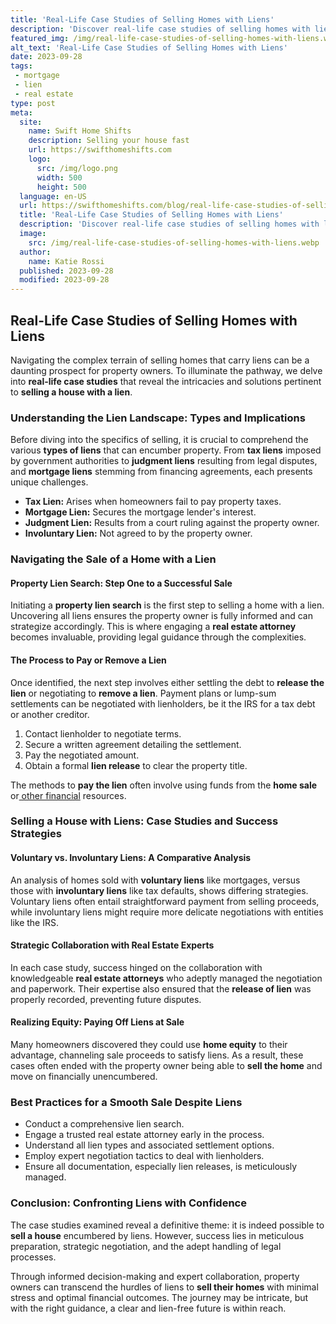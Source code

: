 ```yaml
---
title: 'Real-Life Case Studies of Selling Homes with Liens'
description: 'Discover real-life case studies of selling homes with liens and gain valuable insights into navigating this complex process. Curious minds, this is for you!'
featured_img: /img/real-life-case-studies-of-selling-homes-with-liens.webp
alt_text: 'Real-Life Case Studies of Selling Homes with Liens'
date: 2023-09-28
tags:
 - mortgage
 - lien
 - real estate
type: post
meta:
  site:
    name: Swift Home Shifts
    description: Selling your house fast
    url: https://swifthomeshifts.com
    logo:
      src: /img/logo.png
      width: 500
      height: 500
  language: en-US
  url: https://swifthomeshifts.com/blog/real-life-case-studies-of-selling-homes-with-liens
  title: 'Real-Life Case Studies of Selling Homes with Liens'
  description: 'Discover real-life case studies of selling homes with liens and gain valuable insights into navigating this complex process. Curious minds, this is for you!'
  image:
    src: /img/real-life-case-studies-of-selling-homes-with-liens.webp
  author:
    name: Katie Rossi
  published: 2023-09-28
  modified: 2023-09-28
---
```



## Real-Life Case Studies of Selling Homes with Liens

Navigating the complex terrain of selling homes that carry liens can be a daunting prospect for property owners. To illuminate the pathway, we delve into **real-life case studies** that reveal the intricacies and solutions pertinent to **selling a house with a lien**.

### Understanding the Lien Landscape: Types and Implications

Before diving into the specifics of selling, it is crucial to comprehend the various **types of liens** that can encumber property. From **tax liens** imposed by government authorities to **judgment liens** resulting from legal disputes, and **mortgage liens** stemming from financing agreements, each presents unique challenges.
  - **Tax Lien:** Arises when homeowners fail to pay property taxes.
  - **Mortgage Lien:** Secures the mortgage lender's interest.
  - **Judgment Lien:** Results from a court ruling against the property owner.
  - **Involuntary Lien:** Not agreed to by the property owner.
  
### Navigating the Sale of a Home with a Lien

#### Property Lien Search: Step One to a Successful Sale

Initiating a **property lien search** is the first step to selling a home with a lien. Uncovering all liens ensures the property owner is fully informed and can strategize accordingly. This is where engaging a **real estate attorney** becomes invaluable, providing legal guidance through the complexities.

#### The Process to Pay or Remove a Lien

Once identified, the next step involves either settling the debt to **release the lien** or negotiating to **remove a lien**. Payment plans or lump-sum settlements can be negotiated with lienholders, be it the IRS for a tax debt or another creditor.

1. Contact lienholder to negotiate terms.
2. Secure a written agreement detailing the settlement.
3. Pay the negotiated amount.
4. Obtain a formal **lien release** to clear the property title.

The methods to **pay the lien** often involve using funds from the **home sale** or[  other   financial](https://swifthomeshifts.com/blog/how-bankruptcy-affects-selling-a-house-with-a-lien) resources.

### Selling a House with Liens: Case Studies and Success Strategies

#### Voluntary vs. Involuntary Liens: A Comparative Analysis

An analysis of homes sold with **voluntary liens** like mortgages, versus those with **involuntary liens** like tax defaults, shows differing strategies. Voluntary liens often entail straightforward payment from selling proceeds, while involuntary liens might require more delicate negotiations with entities like the IRS.

#### Strategic Collaboration with Real Estate Experts

In each case study, success hinged on the collaboration with knowledgeable **real estate attorneys** who adeptly managed the negotiation and paperwork. Their expertise also ensured that the **release of lien** was properly recorded, preventing future disputes.

#### Realizing Equity: Paying Off Liens at Sale

Many homeowners discovered they could use **home equity** to their advantage, channeling sale proceeds to satisfy liens. As a result, these cases often ended with the property owner being able to **sell the home** and move on financially unencumbered.

### Best Practices for a Smooth Sale Despite Liens
  - Conduct a comprehensive lien search.
  - Engage a trusted real estate attorney early in the process.
  - Understand all lien types and associated settlement options.
  - Employ expert negotiation tactics to deal with lienholders.
  - Ensure all documentation, especially lien releases, is meticulously managed.

### Conclusion: Confronting Liens with Confidence

The case studies examined reveal a definitive theme: it is indeed possible to **sell a house** encumbered by liens. However, success lies in meticulous preparation, strategic negotiation, and the adept handling of legal processes.

Through informed decision-making and expert collaboration, property owners can transcend the hurdles of liens to **sell their homes** with minimal stress and optimal financial outcomes. The journey may be intricate, but with the right guidance, a clear and lien-free future is within reach.